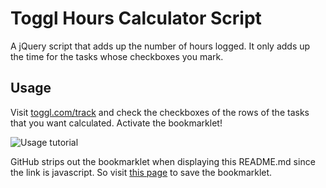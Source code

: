 # Toggl Hours Calculator Script

A jQuery script that adds up the number of hours logged. It only adds up the time for the tasks whose checkboxes you mark.

## Usage

Visit [toggl.com/track](https://www.toggl.com/track) and check the checkboxes of the rows of the tasks that you want calculated. Activate the bookmarklet!

![Usage tutorial](http://f.cl.ly/items/1x3S1C1h3E0L16101g1V/tutorial-toggl-bookmarklet.gif)

GitHub strips out the bookmarklet when displaying this README.md since the link is javascript. So visit [this page](http://f.cl.ly/items/440o1T3y1M3O1t091V3E/bookmarklet.html) to save the bookmarklet.

